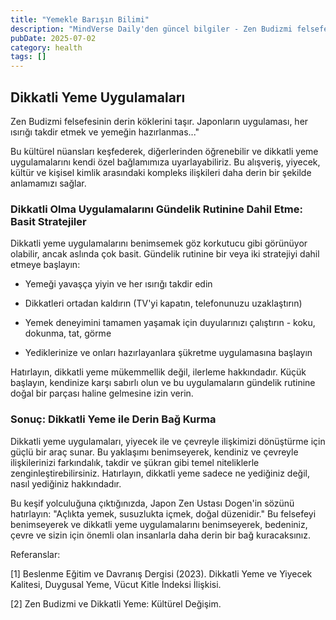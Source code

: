 ```yaml
---
title: "Yemekle Barışın Bilimi"
description: "MindVerse Daily'den güncel bilgiler - Zen Budizmi felsefesinin derin köklerini taşır"
pubDate: 2025-07-02
category: health
tags: []
---
```


## Dikkatli Yeme Uygulamaları

Zen Budizmi felsefesinin derin köklerini taşır. Japonların uygulaması, her ısırığı takdir etmek ve yemeğin hazırlanmas..."

Bu kültürel nüansları keşfederek, diğerlerinden öğrenebilir ve dikkatli yeme uygulamalarını kendi özel bağlamımıza uyarlayabiliriz. Bu alışveriş, yiyecek, kültür ve kişisel kimlik arasındaki kompleks ilişkileri daha derin bir şekilde anlamamızı sağlar.

### **Dikkatli Olma Uygulamalarını Gündelik Rutinine Dahil Etme: Basit Stratejiler**

Dikkatli yeme uygulamalarını benimsemek göz korkutucu gibi görünüyor olabilir, ancak aslında çok basit. Gündelik rutinine bir veya iki stratejiyi dahil etmeye başlayın:

* Yemeği yavaşça yiyin ve her ısırığı takdir edin

* Dikkatleri ortadan kaldırın (TV'yi kapatın, telefonunuzu uzaklaştırın)

* Yemek deneyimini tamamen yaşamak için duyularınızı çalıştırın - koku, dokunma, tat, görme

* Yediklerinize ve onları hazırlayanlara şükretme uygulamasına başlayın

Hatırlayın, dikkatli yeme mükemmellik değil, ilerleme hakkındadır. Küçük başlayın, kendinize karşı sabırlı olun ve bu uygulamaların gündelik rutinine doğal bir parçası haline gelmesine izin verin.

### **Sonuç: Dikkatli Yeme ile Derin Bağ Kurma**

Dikkatli yeme uygulamaları, yiyecek ile ve çevreyle ilişkimizi dönüştürme için güçlü bir araç sunar. Bu yaklaşımı benimseyerek, kendiniz ve çevreyle ilişkilerinizi farkındalık, takdir ve şükran gibi temel niteliklerle zenginleştirebilirsiniz. Hatırlayın, dikkatli yeme sadece ne yediğiniz değil, nasıl yediğiniz hakkındadır.

Bu keşif yolculuğuna çıktığınızda, Japon Zen Ustası Dogen'in sözünü hatırlayın: "Açlıkta yemek, susuzlukta içmek, doğal düzenidir." Bu felsefeyi benimseyerek ve dikkatli yeme uygulamalarını benimseyerek, bedeniniz, çevre ve sizin için önemli olan insanlarla daha derin bir bağ kuracaksınız.

Referanslar:

[1] Beslenme Eğitim ve Davranış Dergisi (2023). Dikkatli Yeme ve Yiyecek Kalitesi, Duygusal Yeme, Vücut Kitle İndeksi İlişkisi.

[2] Zen Budizmi ve Dikkatli Yeme: Kültürel Değişim.